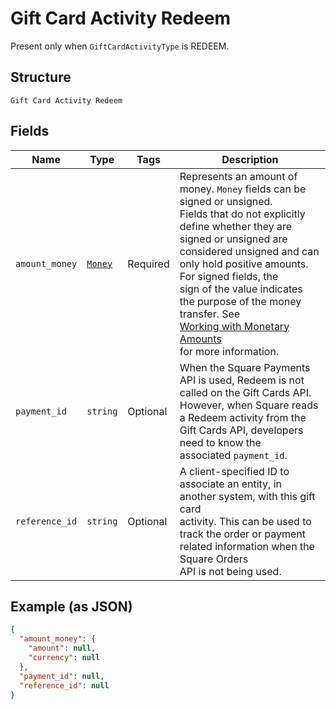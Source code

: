 
# Gift Card Activity Redeem

Present only when `GiftCardActivityType` is REDEEM.

## Structure

`Gift Card Activity Redeem`

## Fields

| Name | Type | Tags | Description |
|  --- | --- | --- | --- |
| `amount_money` | [`Money`](../../doc/models/money.md) | Required | Represents an amount of money. `Money` fields can be signed or unsigned.<br>Fields that do not explicitly define whether they are signed or unsigned are<br>considered unsigned and can only hold positive amounts. For signed fields, the<br>sign of the value indicates the purpose of the money transfer. See<br>[Working with Monetary Amounts](https://developer.squareup.com/docs/build-basics/working-with-monetary-amounts)<br>for more information. |
| `payment_id` | `string` | Optional | When the Square Payments API is used, Redeem is not called on the Gift Cards API.<br>However, when Square reads a Redeem activity from the Gift Cards API, developers need to know the<br>associated `payment_id`. |
| `reference_id` | `string` | Optional | A client-specified ID to associate an entity, in another system, with this gift card<br>activity. This can be used to track the order or payment related information when the Square Orders<br>API is not being used. |

## Example (as JSON)

```json
{
  "amount_money": {
    "amount": null,
    "currency": null
  },
  "payment_id": null,
  "reference_id": null
}
```

